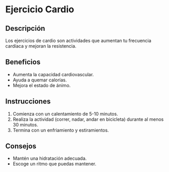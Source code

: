 # Ejercicio Cardio

## Descripción

Los ejercicios de cardio son actividades que aumentan tu frecuencia cardíaca y mejoran la resistencia.

## Beneficios

- Aumenta la capacidad cardiovascular.
- Ayuda a quemar calorías.
- Mejora el estado de ánimo.

## Instrucciones

1. Comienza con un calentamiento de 5-10 minutos.
2. Realiza la actividad (correr, nadar, andar en bicicleta) durante al menos 30 minutos.
3. Termina con un enfriamiento y estiramientos.

## Consejos

- Mantén una hidratación adecuada.
- Escoge un ritmo que puedas mantener.
